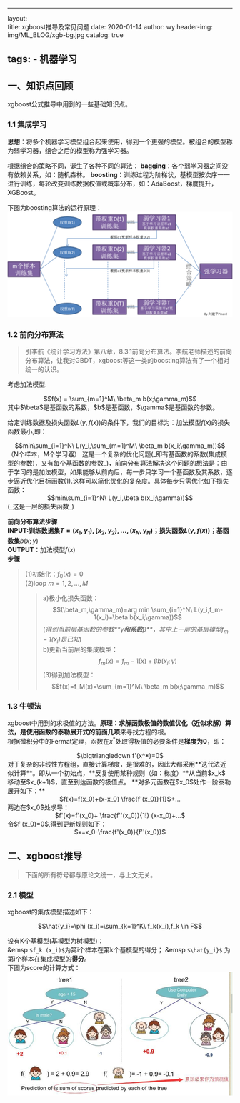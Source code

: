 <head>
    <script src="https://cdn.mathjax.org/mathjax/latest/MathJax.js?config=TeX-AMS-MML_HTMLorMML" type="text/javascript"></script>
    <script type="text/x-mathjax-config">
        MathJax.Hub.Config({
            tex2jax: {
            skipTags: ['script', 'noscript', 'style', 'textarea', 'pre'],
            inlineMath: [['$','$']]
            }
        });
    </script>
</head>

---
layout:     
title:      xgboost推导及常见问题
date:       2020-01-14
author:     wy
header-img: img/ML_BLOG/xgb-bg.jpg
catalog: true

tags:
    - 机器学习
---


## 一、知识点回顾
xgboost公式推导中用到的一些基础知识点。

### 1.1 集成学习
 **思想**：将多个机器学习模型组合起来使用，得到一个更强的模型。被组合的模型称为弱学习器，组合之后的模型称为强学习器。

 根据组合的策略不同，诞生了各种不同的算法：
     **bagging**：各个弱学习器之间没有依赖关系，如：随机森林。
     **boosting**：训练过程为阶梯状，基模型按次序一一进行训练，每轮改变训练数据权值或概率分布，如：AdaBoost，梯度提升，XGBoost。

下图为boosting算法的运行原理：
![](/img/ML_BLOG/XGB_1.png)
### 1.2 前向分布算法
> 引李航《统计学习方法》第八章，8.3.1前向分布算法。李航老师描述的前向分布算法，让我对GBDT，xgboost等这一类的boosting算法有了一个相对统一的认识。

考虑加法模型:   
<center>$$f(x) = \sum_{m=1}^M\ \beta_m b(x;\gamma_m)$$   </center>
其中$\beta$是基函数的系数，$b$是基函数，$\gamma$是基函数的参数。  

给定训练数据及损失函数$L(y,f(x))$的条件下，我们的目标为：加法模型$f(x)$的损失函数最小,即：   
<center>$$min\sum_{i=1}^N\ L(y_i,\sum_{m=1}^M\ \beta_m b(x_i;\gamma_m))$$  </center>   
（N个样本，M个学习器）   
这是一个复杂的优化问题(_即有基函数的系数(集成模型的参数)，又有每个基函数的参数_)，前向分布算法解决这个问题的想法是：由于学习的是加法模型，如果能够从前向后，每一步只学习一个基函数及其系数，逐步逼近优化目标函数(1).这样可以简化优化的复杂度。具体每步只需优化如下损失函数：   
<center>$$min\sum_{i=1}^N\ L(y_i,\beta b(x_i;\gamma))$$  </center>
(_这是一层的损失函数_)

**前向分布算法步骤**  
**INPUT:**训练数据集$T={(x_1,y_1),(x_2,y_2),...,(x_N,y_N)}$；损失函数$L(y,f(x))$；基函数**集**${b(x;y)}$    
**OUTPUT**：加法模型$f(x)$   
**步骤**   
>(1)初始化：$f_0(x)=0$  
>(2)loop $m=1,2,...,M$
>>a)极小化损失函数：$$(\beta_m,\gamma_m)=arg min \sum_{i=1}^N\ L(y_i,f_m-1(x_i)+\beta b(x_i;\gamma))$$    (_得到当前层基函数的参数**$\gamma$**和系数**$\beta$**，其中上一层的基层模型$f_m-1(x_i)$是已知_)   
>>b)更新当前层的集成模型：$$f_m(x)=f_m-1(x)+\beta b(x_i;\gamma)$$
>(3)得到加法模型：$$f(x)=f_M(x)=\sum_{m=1}^M\ \beta_m b(x;\gamma_m)$$

### 1.3 牛顿法
xgboost中用到的求极值的方法。**原理：**求解函数极值的数值优化（近似求解）算法，是使用**函数的泰勒展开式的前面几项**来寻找方程的根。   
根据微积分中的Fermat定理，函数在$x^*$处取得极值的必要条件是**梯度为0**，即：   
<center>$\bigtriangledown f'(x^*)=0$</center>   
对于复杂的非线性方程组，直接计算梯度，是很难的，因此大都采用**迭代法近似计算**。即从一个初始点，**反复使用某种规则（如：梯度）**从当前$x_k$ 移动至$x_(k+1)$，直至到达函数的极值点。
**对多元函数在$x_0$处作一阶泰勒展开如下：**
<center>$f(x)=f(x_0)+(x-x_0) \frac{f'(x_0)}{1}$+...</center>   
两边在$x_0$处求导：   
<center>$f'(x)=f'(x_0)+ \frac{f''(x_0)}{1!} (x-x_0)+...$</center>   
令$f'(x_0)=0$,得到更新规则如下：   
<center>$x=x_0-\frac{f'(x_0)}{f''(x_0)}$</center>

## 二、xgboost推导
>下面的所有符号都与原论文统一，与上文无关。
### 2.1 模型   

xgboost的集成模型描述如下：   
<center>$$\hat{y_i}=\phi (x_i)=\sum_{k=1}^K\ f_k(x_i),f_k \in F$$</center>   

设有K个基模型(基模型为树模型)：   
&emsp `$f_k (x_i)$`为第i个样本在第k个基模型的得分；
&emsp `$\hat{y_i}$` 为第i个样本在集成模型的**得分**。   
下图为score的计算方式：
![](/img/ML_BLOG/xgb_2.jpg)










